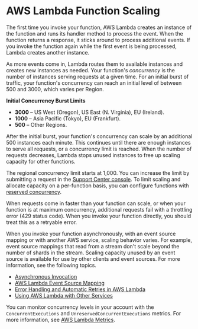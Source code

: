 # AWS Lambda Function Scaling<a name="scaling"></a>

The first time you invoke your function, AWS Lambda creates an instance of the function and runs its handler method to process the event\. When the function returns a response, it sticks around to process additional events\. If you invoke the function again while the first event is being processed, Lambda creates another instance\.

As more events come in, Lambda routes them to available instances and creates new instances as needed\. Your function's *concurrency* is the number of instances serving requests at a given time\. For an initial burst of traffic, your function's concurrency can reach an initial level of between 500 and 3000, which varies per Region\.

**Initial Concurrency Burst Limits**
+ **3000** – US West \(Oregon\), US East \(N\. Virginia\), EU \(Ireland\)\.
+ **1000** – Asia Pacific \(Tokyo\), EU \(Frankfurt\)\.
+ **500** – Other Regions\.

After the initial burst, your function's concurrency can scale by an additional 500 instances each minute\. This continues until there are enough instances to serve all requests, or a concurrency limit is reached\. When the number of requests decreases, Lambda stops unused instances to free up scaling capacity for other functions\.

The regional concurrency limit starts at 1,000\. You can increase the limit by submitting a request in the [Support Center console](https://console.aws.amazon.com/support/v1#/case/create?issueType=service-limit-increase)\. To limit scaling and allocate capacity on a per\-function basis, you can configure functions with [reserved concurrency](configuration-concurrency.md)\.

When requests come in faster than your function can scale, or when your function is at maximum concurrency, additional requests fail with a throttling error \(429 status code\)\. When you invoke your function directly, you should treat this as a retryable error\.

When you invoke your function asynchronously, with an event source mapping or with another AWS service, scaling behavior varies\. For example, event source mappings that read from a stream don't scale beyond the number of shards in the stream\. Scaling capacity unused by an event source is available for use by other clients and event sources\. For more information, see the following topics\.
+ [Asynchronous Invocation](invocation-async.md)
+ [AWS Lambda Event Source Mapping](invocation-eventsourcemapping.md)
+ [Error Handling and Automatic Retries in AWS Lambda](retries-on-errors.md)
+ [Using AWS Lambda with Other Services](lambda-services.md)

You can monitor concurrency levels in your account with the `ConcurrentExecutions` and `UnreservedConcurrentExecutions` metrics\. For more information, see [AWS Lambda Metrics](monitoring-functions-metrics.md)\.